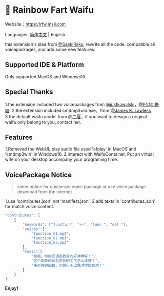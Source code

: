 # 🌈 Rainbow Fart Waifu

Website：https://rfw.jnsii.com

Languages: [简体中文](https://github.com/ezshine/vscode-rainbow-fart-waifu/blob/master/README.zh.md) | English

this extension's idea from [@SaekiRaku](https://github.com/SaekiRaku/vscode-rainbow-fart), rewrite all the code. compatible all voicepackages, and add some new features.

## Supported IDE & Platform
Only supported MacOS and Windows10

## Special Thanks

1.the extension included two voicepackages from [@justkowalski](https://github.com/JustKowalski)，[@PGG: 糖糖](https://github.com/heixiaobai/rainbow-fart-voice-pack).
2.the extension included cmdmp3win.exe，from [@James K. Lawless](http://jiml.us)
3.the default waifu model from [@二夏](https://erxia207.lofter.com)，if you want to design a original waifu only belong to you, contact her.

## Features

1.Removed the WebUI, play audio file used 'afplay' in MacOS and 'cmdmp3win' in Windows10.
2.Interact with WaifuContainer, Put an virtual wife on your desktop accompany your programing time.

## VoicePackage Notice
> some notice for customize voice package or use voice package download from the internet

1.use 'contributes.json' not 'manifest.json'.
2.add texts in 'contributes.json' for match voice content.
~~~~javascript
"contributes": [
    {
        "keywords": ["function", "=>", "func ", "def "],
        "voices":[
            "function_01.mp3",
            "function_02.mp3",
            "function_03.mp3"
        ],
        "texts":[
            "哇哦，你的回调函数写的好棒棒呀！",
            "这个函数的命名用我的名字怎么样呀？",
            "再厉害的函数，也执行不出我对你的喜欢！"
        ]
    }
]
~~~~


**Enjoy!**
